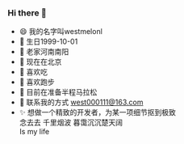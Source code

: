 ### Hi there 👋

- :smile: 我的名字叫westmelonl
- :birthday: 生日1999-10-01
- :house_with_garden: 老家河南南阳
- :office: 现在在北京
- :fried_shrimp: 喜欢吃
- :running: 喜欢跑步
- :icecream: 目前在准备半程马拉松
- :email: 联系我的方式 west000111@163.com
- :sparkles: 想做一个精致的开发者，为某一项细节抠到极致
<br>念去去 千里烟波 暮霭沉沉楚天阔
<br>Is my life
